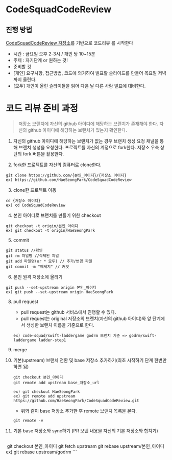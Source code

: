 # CodeSquadCodeReview

## 진행 방법
[CodeSquadCodeReview 저장소](https://github.com/HaeSeongPark/CodeSquadCodeReview)를 기반으로 코드리뷰 를 시작한다
- 시간 : 금요일 오후 2-3시 /  개인 당 10~15분
- 주제 : 자기단계 or 원하는 것!
- 준비할 것
- [개인] 요구사항, 접근방법, 코드에 의거하여 발표할 슬라이드를 만들어 목요일 저녁까지 올린다.
- [모두] 개인이 올린 슬라이들을 읽어 다음 날 다른 사람 발표에 대비한다.

# 코드 리뷰 준비 과정
> 저장소 브랜치에 자신의 github 아이디에 해당하는 브랜치가 존재해야 한다.
> 자신의 github 아이디에 해당하는 브랜치가 있는지 확인한다.

1. 자신의 github 아이디에 해당하는 브랜치가 없는 경우 브랜치 생성 요청 채널을 통해 브랜치 생성을 요청한다.
프로젝트를 자신의 계정으로 fork한다. 저장소 우측 상단의 fork 버튼을 활용한다.

2. fork한 프로젝트를 자신의 컴퓨터로 clone한다.
```
git clone https://github.com/{본인_아이디}/{저장소 아이디}
ex) https://github.com/HaeSeongPark/CodeSquadCodeReview
```

3. clone한 프로젝트 이동
```
cd {저장소 아이디}
ex) cd CodeSquadCodeReview
```

4. 본인 아이디로 브랜치를 만들기 위한 checkout
```
git checkout -t origin/본인_아이디
ex) git checkout -t origin/HaeSeongPark
```

5. commit
```
git status //확인
git rm 파일명 //삭제된 파일
git add 파일명(or * 모두) // 추가/변경 파일
git commit -m "메세지" // 커밋
```

6. 본인 원격 저장소에 올리기
```
git push --set-upstream origin 본인_아이디
ex) git push --set-upstream origin HaeSeongPark
```

8. pull request
	- pull request는 github 서비스에서 진행할 수 있다.
	- pull request는 original 저장소의 브랜치(자신의 github 아이디)와 앞 단계에서 생성한 브랜치 이름을 기준으로 한다.

	```
	ex) code-squad/swift-laddergame godrm 브랜치 기준 => godrm/swift-laddergame ladder-step1
	```
	
9. merge

10. 기본(upstream) 브랜치 전환 및 base 저장소 추가하기(최초 시작하기 단계 한번만 하면 됨)

	```
	git checkout 본인_아이디
	git remote add upstream base_저장소_url

	ex) git checkout HaeSeongPark
	ex) git remote add upstream https://github.com/HaeSeongPark/CodeSquadCodeReview.git
	```

	- 위와 같이 base 저장소 추가한 후 remote 브랜치 목록을 본다.

	```
	git remote -v
	```

11. 기본 base 저장소와 sync하기 (PR 보낸 내용을 자신의 기본 저장소와 합치기)

	```
  git checkout 본인_아이디
	git fetch upstream
	git rebase upstream/본인_아이디
	ex) git rebase upstream/godrm
	```
